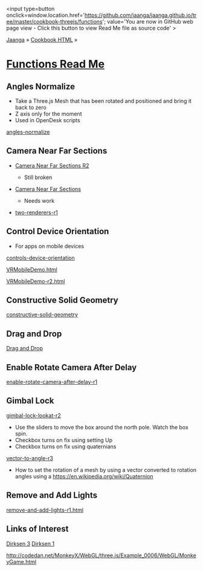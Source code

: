 <span style=display:none; >[You are now in GitHub source code view - click this link to view Read Me file as a web page]( http://jaanga.github.io/cookbook-threejs/functions/index.html "View file as a web page." ) </span>
<input type=button onclick=window.location.href='https://github.com/jaanga/jaanga.github.io/tree/master/cookbook-threejs/functions'; value='You are now in GitHub web page view - Click this button to view Read Me file as source code' >

[Jaanga]( http://jaanga.github.io ) &raquo; [Cookbook HTML]( http://jaanga.github.io/cookbook-html/  ) &raquo;

[Functions Read Me]( index.html )
===

## Angles Normalize

* Take a Three.js Mesh that has been rotated and positioned and bring it back to zero
* Z axis only for the moment
* Used in OpenDesk scripts

[angles-normalize]( angles-normalize/angles-normalize-r1.html )

## Camera Near Far Sections

* [Camera Near Far Sections R2]( http://jaanga.github.io/cookbook-threejs/functions/camera-near-far-sections/camera-near-far-sections-r2.html )

	* Still broken

* [Camera Near Far Sections]( http://jaanga.github.io/cookbook-threejs/functions/camera-near-far-sections/camera-near-far-sections-r1.html )

	* Needs work


* [two-renderers-r1]( ./camera-near-far-sections/two-renderers-r1.html )

## Control Device Orientation

* For apps on mobile devices

[controls-device-orientation]( ./controls-device-orientation/misc_controls_deviceorientation-ta-r1.html )

[VRMobileDemo.html]( ./controls-device-orientation/VRMobileDemo.html )

[VRMobileDemo-r2.html]( ./controls-device-orientation/VRMobileDemo-r2.html )

## Constructive Solid Geometry

[constructive-solid-geometry]( ./constructive-solid-geometry/r1/constructive-solid-geometry.html )


## Drag and Drop

[Drag and Drop]( ./drag-and-drop/index.html )

## Enable Rotate Camera After Delay

[enable-rotate-camera-after-delay-r1]( enable-rotate-camera-after-delay/enable-rotate-camera-after-delay-r1.html )

## Gimbal Lock

[gimbal-lock-lookat-r2]( ./gimbal-lock/gimbal-lock-lookat-r2.html )

* Use the sliders to move the box around the north pole. Watch the box spin.
* Checkbox turns on fix using setting Up
* Checkbox turns on fix using quaternians

[vector-to-angle-r3]( ./gimbal-lock/vector-to-angle-r3.html )

* How to set the rotation of a mesh by using a vector converted to rotation angles using a https://en.wikipedia.org/wiki/Quaternion


## Remove and Add Lights

[remove-and-add-lights-r1.html]( ./remove-and-add-lights/remove-and-add-lights-r1.html )


## Links of Interest

[Dirksen 3]( http://www.smartjava.org/content/all-80-recipes-threejs-cookbook-online )
[Dirksen 1]( http://www.smartjava.org/content/all-109-examples-my-book-threejs-threejs-version-r63 )

<http://codedan.net/MonkeyX/WebGL/three.js/Example_0006/WebGL/MonkeyGame.html>